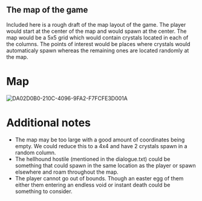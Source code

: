 ## The map of the game

Included here is a rough draft of the map layout of the game. The player would start at the center of the map and would spawn at the center. The map would be a 5x5 grid which would contain crystals located in each of the columns. The points of interest would be places where crystals would automaticaly spawn whereas the remaining ones are located randomly at the map.

# Map

![DA02D0B0-210C-4096-9FA2-F7FCFE3D001A](https://user-images.githubusercontent.com/94332363/218908706-1375cfeb-ce17-439a-835f-973aa71d4438.jpg)

# Additional notes

+ The map may be too large with a good amount of coordinates being empty. We could reduce this to a 4x4 and have 2 crystals spawn in a random column.
+ The hellhound hostile (mentioned in the dialogue.txt) could be something that could spawn in the same location as the player or spawn elsewhere and roam throughout the map.
+ The player cannot go out of bounds. Though an easter egg of them either them entering an endless void or instant death could be something to consider.
